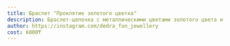 ```yaml
---
title: Браслет "Проклятие золотого цветка"
description: Браслет-цепочка с металлическими цветами золотого цвета и красными камнями
author: https://instagram.com/dedra_fun_jewellery
cost: 6000₸
---
```

